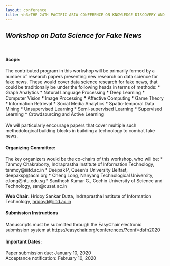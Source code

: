 ```yaml
---
layout: conference
title: <h3>THE 24TH PACIFIC-ASIA CONFERENCE ON KNOWLEDGE DISCOVERY AND DATA MINING</h3>
---
```

<h2><i>Workshop on Data Science for Fake News</i></h2>
<br>

<h4><b>Scope:</b></h4>
The contributed program in this workshop will be primarily formed by a number
of research papers presenting new research on data science for fake news. These
would cover data science research for fake news, that could be traditionally be
under the following heads in terms of methods:
 * Graph Analytics
 * Natural Language Processing
 * Deep Learning
 * Computer Vision
 * Image Processing
 * Affective Computing
 * Game Theory
 * Information Retrieval
 * Social Media Analytics
 * Spatio-temporal Data Mining
 * Unsupervised Learning
 * Semi-supervised Learning
 * Supervised Learning
 * Crowdsourcing and Active Learning
<br><br>
We will particularly encourage papers that cover multiple such methodological building blocks in building a technology to combat fake news.

<h4><b>Organizing Committee:</b></h4>
The key organizers would be the co-chairs of this workshop, who will be:
 * Tanmoy Chakraborty, Indraprastha Institute of Information Technology, tanmoy@iiitd.ac.in
 * Deepak P, Queen’s University Belfast, deepaksp@acm.org
 * Cheng Long, Nanyang Technological University, c.long@ntu.edu.sg
 * Santhosh Kumar G., Cochin University of Science and Technology, san@cusat.ac.in

<b>Web Chair:</b> Hridoy Sankar Dutta, Indraprastha Institute of Information Technology, hridoyd@iiitd.ac.in

<h4><b>Submission Instructions</b></h4>
Manuscripts must be submitted through the EasyChair electronic submission system at <a href="https://easychair.org/conferences/?conf=dsfn2020">https://easychair.org/conferences/?conf=dsfn2020</a>


<h4><b>Important Dates:</b></h4>
Paper submission due: January 10, 2020<br>
Acceptance notification: February 10, 2020<br>
